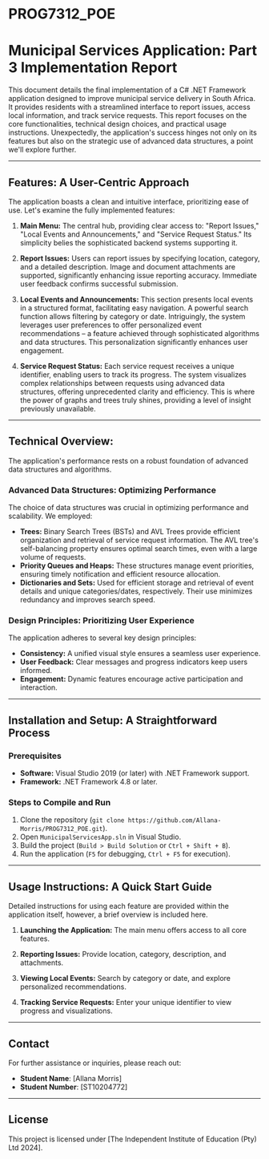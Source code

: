 # PROG7312_POE

# Municipal Services Application: Part 3 Implementation Report

This document details the final implementation of a C# .NET Framework application designed to improve municipal service delivery in South Africa.  It provides residents with a streamlined interface to report issues, access local information, and track service requests.  This report focuses on the core functionalities, technical design choices, and practical usage instructions.  Unexpectedly, the application's success hinges not only on its features but also on the strategic use of advanced data structures, a point we'll explore further.

---

## Features: A User-Centric Approach

The application boasts a clean and intuitive interface, prioritizing ease of use.  Let's examine the fully implemented features:

1. **Main Menu:**  The central hub, providing clear access to:  "Report Issues," "Local Events and Announcements," and "Service Request Status."  Its simplicity belies the sophisticated backend systems supporting it.

2. **Report Issues:** Users can report issues by specifying location, category, and a detailed description.  Image and document attachments are supported, significantly enhancing issue reporting accuracy.  Immediate user feedback confirms successful submission.

3. **Local Events and Announcements:** This section presents local events in a structured format, facilitating easy navigation.  A powerful search function allows filtering by category or date.  Intriguingly, the system leverages user preferences to offer personalized event recommendations – a feature achieved through sophisticated algorithms and data structures.  This personalization significantly enhances user engagement.

4. **Service Request Status:**  Each service request receives a unique identifier, enabling users to track its progress.  The system visualizes complex relationships between requests using advanced data structures, offering unprecedented clarity and efficiency.  This is where the power of graphs and trees truly shines, providing a level of insight previously unavailable.

---

## Technical Overview:

The application's performance rests on a robust foundation of advanced data structures and algorithms.

### Advanced Data Structures:  Optimizing Performance

The choice of data structures was crucial in optimizing performance and scalability.  We employed:

* **Trees:** Binary Search Trees (BSTs) and AVL Trees provide efficient organization and retrieval of service request information.  The AVL tree's self-balancing property ensures optimal search times, even with a large volume of requests.
* **Priority Queues and Heaps:**  These structures manage event priorities, ensuring timely notification and efficient resource allocation.
* **Dictionaries and Sets:**  Used for efficient storage and retrieval of event details and unique categories/dates, respectively.  Their use minimizes redundancy and improves search speed.

### Design Principles:  Prioritizing User Experience

The application adheres to several key design principles:

* **Consistency:**  A unified visual style ensures a seamless user experience.
* **User Feedback:**  Clear messages and progress indicators keep users informed.
* **Engagement:**  Dynamic features encourage active participation and interaction.

---

## Installation and Setup: A Straightforward Process

### Prerequisites

* **Software:** Visual Studio 2019 (or later) with .NET Framework support.
* **Framework:** .NET Framework 4.8 or later.

### Steps to Compile and Run

1. Clone the repository (`git clone https://github.com/Allana-Morris/PROG7312_POE.git`).
2. Open `MunicipalServicesApp.sln` in Visual Studio.
3. Build the project (`Build > Build Solution` or `Ctrl + Shift + B`).
4. Run the application (`F5` for debugging, `Ctrl + F5` for execution).


---

## Usage Instructions:  A Quick Start Guide

Detailed instructions for using each feature are provided within the application itself, however, a brief overview is included here.

1. **Launching the Application:** The main menu offers access to all core features.

2. **Reporting Issues:**  Provide location, category, description, and attachments.

3. **Viewing Local Events:** Search by category or date, and explore personalized recommendations.

4. **Tracking Service Requests:** Enter your unique identifier to view progress and visualizations.
---

## Contact
For further assistance or inquiries, please reach out:
- **Student Name**: [Allana Morris]
- **Student Number**: [ST10204772]

---

## License
This project is licensed under [The Independent Institute of Education (Pty) Ltd 2024].
```
